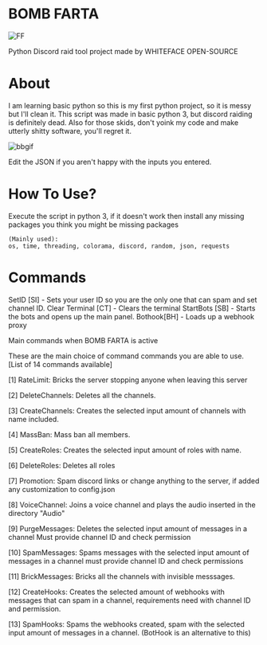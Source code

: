 
# BOMB FARTA

![FF](https://github.com/BLOOD-FIST/BOMB-FARTA/assets/136256919/465fab90-b2a1-4689-992c-7825e99b375c)

Python Discord raid tool project made by WHITEFACE
OPEN-SOURCE


# About

I am learning basic python so this is my first python project, so it is messy but I'll clean it.
This script was made in basic python 3, but discord raiding is definitely dead. 
Also for those skids, don't yoink my code and make utterly shitty software, you'll regret it.

![bbgif](https://github.com/BLOOD-FIST/BOMB-FARTA/assets/136256919/85f87073-f202-4fbe-b89a-65c31e33ecbb)

Edit the JSON if you aren't happy with the inputs you entered.

# How To Use?

Execute the script in python 3,
if it doesn't work then install any missing packages you think you might be missing packages

    (Mainly used):    
    os, time, threading, colorama, discord, random, json, requests
   
# Commands

SetID [SI] - Sets your user ID so you are the only one that can spam and set channel ID. 
Clear Terminal [CT] - Clears the terminal
StartBots [SB] - Starts the bots and opens up the main panel.
Bothook[BH] - Loads up a webhook proxy

Main commands when BOMB FARTA is active

            
These are the main choice of command commands you are able to use. [List of 14 commands available]

[1] RateLimit: Bricks the server stopping anyone when leaving this server

[2] DeleteChannels: Deletes all the channels.

[3] CreateChannels: Creates the selected input amount of channels with name included.


[4] MassBan: Mass ban all members.

[5] CreateRoles: Creates the selected input amount of roles with name.

[6] DeleteRoles: Deletes all roles

[7] Promotion: Spam discord links or change anything to the server,
if added any customization to config.json

[8] VoiceChannel: Joins a voice channel and plays the audio inserted in the
directory "Audio"

[9] PurgeMessages: Deletes the selected input amount of messages in a channel
Must provide channel ID and check permission

[10] SpamMessages: Spams messages with the selected input amount of messages
in a channel must provide channel ID and check permissions

[11] BrickMessages: Bricks all the channels with invisible messsages.

[12] CreateHooks: Creates the selected amount of webhooks with messages
that can spam in a channel, requirements need with
channel ID and permission.

[13] SpamHooks:   Spams the webhooks created, spam with the selected input
amount of messages in a channel. (BotHook is an alternative to this)
